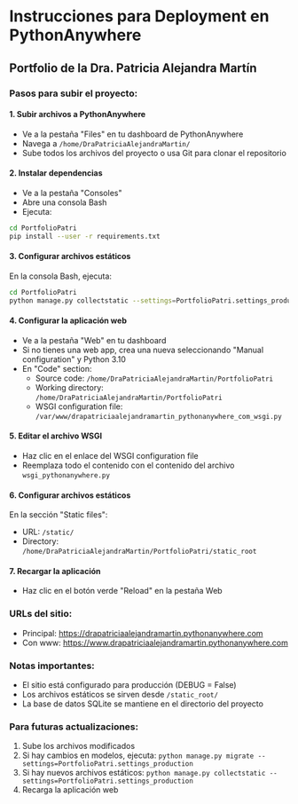 # Instrucciones para Deployment en PythonAnywhere

## Portfolio de la Dra. Patricia Alejandra Martín

### Pasos para subir el proyecto:

#### 1. Subir archivos a PythonAnywhere
- Ve a la pestaña "Files" en tu dashboard de PythonAnywhere
- Navega a `/home/DraPatriciaAlejandraMartin/`
- Sube todos los archivos del proyecto o usa Git para clonar el repositorio

#### 2. Instalar dependencias
- Ve a la pestaña "Consoles" 
- Abre una consola Bash
- Ejecuta:
```bash
cd PortfolioPatri
pip install --user -r requirements.txt
```

#### 3. Configurar archivos estáticos
En la consola Bash, ejecuta:
```bash
cd PortfolioPatri
python manage.py collectstatic --settings=PortfolioPatri.settings_production
```

#### 4. Configurar la aplicación web
- Ve a la pestaña "Web" en tu dashboard
- Si no tienes una web app, crea una nueva seleccionando "Manual configuration" y Python 3.10
- En "Code" section:
  - Source code: `/home/DraPatriciaAlejandraMartin/PortfolioPatri`
  - Working directory: `/home/DraPatriciaAlejandraMartin/PortfolioPatri`
  - WSGI configuration file: `/var/www/drapatriciaalejandramartin_pythonanywhere_com_wsgi.py`

#### 5. Editar el archivo WSGI
- Haz clic en el enlace del WSGI configuration file
- Reemplaza todo el contenido con el contenido del archivo `wsgi_pythonanywhere.py`

#### 6. Configurar archivos estáticos
En la sección "Static files":
- URL: `/static/`
- Directory: `/home/DraPatriciaAlejandraMartin/PortfolioPatri/static_root`

#### 7. Recargar la aplicación
- Haz clic en el botón verde "Reload" en la pestaña Web

### URLs del sitio:
- Principal: https://drapatriciaalejandramartin.pythonanywhere.com
- Con www: https://www.drapatriciaalejandramartin.pythonanywhere.com

### Notas importantes:
- El sitio está configurado para producción (DEBUG = False)
- Los archivos estáticos se sirven desde `/static_root/`
- La base de datos SQLite se mantiene en el directorio del proyecto

### Para futuras actualizaciones:
1. Sube los archivos modificados
2. Si hay cambios en modelos, ejecuta: `python manage.py migrate --settings=PortfolioPatri.settings_production`
3. Si hay nuevos archivos estáticos: `python manage.py collectstatic --settings=PortfolioPatri.settings_production`
4. Recarga la aplicación web 